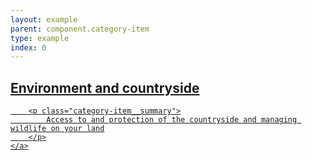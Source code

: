 ```yaml
---
layout: example
parent: component.category-item
type: example
index: 0
---
```


<article class="category-item">
    <a data-navigation="category-item-1" href="#" title="Environment and countryside" class="category-item__link">
        <h2 class="category-item__title">Environment and countryside</h2>

        <p class="category-item__summary">
            Access to and protection of the countryside and managing wildlife on your land
        </p>
    </a>
</article>
